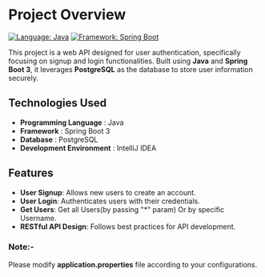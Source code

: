 # Project Overview
[![Language: Java](https://img.shields.io/badge/Language-Java-blue.svg)](https://www.oracle.com/java/)
[![Framework: Spring Boot](https://img.shields.io/badge/Framework-Spring%20Boot%203-brightgreen.svg)](https://spring.io/projects/spring-boot)

This project is a web API designed for user authentication, specifically focusing on signup and login functionalities. Built using **Java** and **Spring Boot 3**, 
it leverages **PostgreSQL** as the database to store user information securely.

## Technologies Used 
  - **Programming Language** : Java
  - **Framework** : Spring Boot 3
  - **Database** : PostgreSQL
  - **Development Environment** : IntelliJ IDEA

## Features 
  - **User Signup**: Allows new users to create an account.
  - **User Login**: Authenticates users with their credentials.
  - **Get Users**: Get all Users(by passing "*" param) Or by specific Username.
  - **RESTful API Design**: Follows best practices for API development.

### Note:-
Please modify **application.properties** file according to your configurations.
